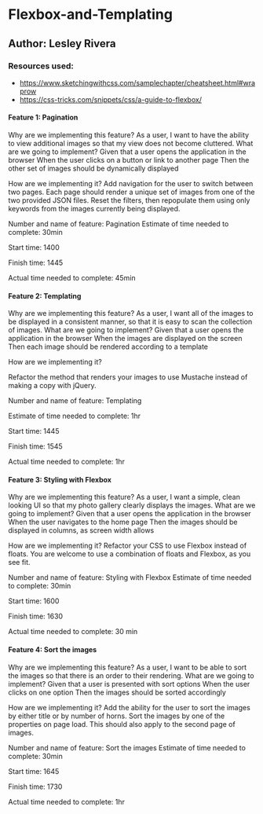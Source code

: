 # Flexbox-and-Templating

## Author: Lesley Rivera

### Resources used:
-  https://www.sketchingwithcss.com/samplechapter/cheatsheet.html#wraprow
- https://css-tricks.com/snippets/css/a-guide-to-flexbox/

#### Feature 1: Pagination
Why are we implementing this feature?
As a user, I want to have the ability to view additional images so that my view does not become cluttered.
What are we going to implement?
Given that a user opens the application in the browser When the user clicks on a button or link to another page Then the other set of images should be dynamically displayed

How are we implementing it?
Add navigation for the user to switch between two pages. Each page should render a unique set of images from one of the two provided JSON files.
Reset the filters, then repopulate them using only keywords from the images currently being displayed.<br>

Number and name of feature: Pagination
Estimate of time needed to complete: 30min

Start time: 1400

Finish time: 1445

Actual time needed to complete: 45min

#### Feature 2: Templating
Why are we implementing this feature?
As a user, I want all of the images to be displayed in a consistent manner, so that it is easy to scan the collection of images.
What are we going to implement?
Given that a user opens the application in the browser When the images are displayed on the screen Then each image should be rendered according to a template

How are we implementing it?
<!-- elements as the jQuery template from the prior lab.Create the appropriate Mustache template in your HTML with the same <h2>, <img>, and <p>  -->
Refactor the method that renders your images to use Mustache instead of making a copy with jQuery. <br>

Number and name of feature: Templating

Estimate of time needed to complete: 1hr

Start time: 1445

Finish time: 1545

Actual time needed to complete: 1hr

#### Feature 3: Styling with Flexbox
Why are we implementing this feature?
As a user, I want a simple, clean looking UI so that my photo gallery clearly displays the images.
What are we going to implement?
Given that a user opens the application in the browser When the user navigates to the home page Then the images should be displayed in columns, as screen width allows

How are we implementing it?
Refactor your CSS to use Flexbox instead of floats. You are welcome to use a combination of floats and Flexbox, as you see fit. <br>

Number and name of feature: Styling with Flexbox
Estimate of time needed to complete: 30min

Start time: 1600

Finish time: 1630

Actual time needed to complete: 30 min

#### Feature 4: Sort the images
Why are we implementing this feature?
As a user, I want to be able to sort the images so that there is an order to their rendering.
What are we going to implement?
Given that a user is presented with sort options When the user clicks on one option Then the images should be sorted accordingly

How are we implementing it?
Add the ability for the user to sort the images by either title or by number of horns.
Sort the images by one of the properties on page load. This should also apply to the second page of images.

Number and name of feature: Sort the images
Estimate of time needed to complete: 30min

Start time: 1645

Finish time: 1730

Actual time needed to complete: 1hr
